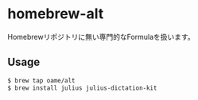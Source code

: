 # homebrew-alt

Homebrewリポジトリに無い専門的なFormulaを扱います。

## Usage
```bash
$ brew tap oame/alt
$ brew install julius julius-dictation-kit
```